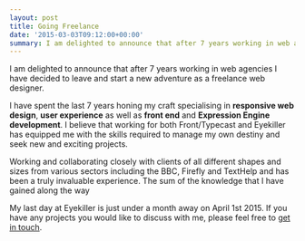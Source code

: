 ```yaml
---
layout: post
title: Going Freelance
date: '2015-03-03T09:12:00+00:00'
summary: I am delighted to announce that after 7 years working in web agencies I have decided to leave and start a new adventure as a freelance web designer.
---
```


I am delighted to announce that after 7 years working in web agencies I have decided to leave and start a new adventure as a freelance web designer.

I have spent the last 7 years honing my craft specialising in **responsive web design**, **user experience** as well as **front end** and **Expression Engine development**. I believe that working for both Front/Typecast and Eyekiller has equipped me with the skills required to manage my own destiny and seek new and exciting projects. 

Working and collaborating closely with clients of all different shapes and sizes from various sectors including the BBC, Firefly and TextHelp and has been a truly invaluable experience. The sum of the knowledge that I have gained along the way 

My last day at Eyekiller is just under a month away on April 1st 2015. If you have any projects you would like to discuss with me, please feel free to [get in touch](mailto:madebyjordan@gmail.com).
